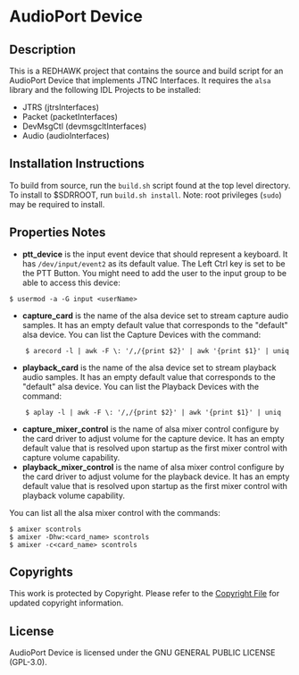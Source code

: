 # AudioPort Device

## Description

This is a REDHAWK project that contains the source and build script for an AudioPort Device that implements JTNC Interfaces. It requires the `alsa` library and the following IDL Projects to be installed:

* JTRS (jtrsInterfaces)
* Packet (packetInterfaces)
* DevMsgCtl (devmsgcltInterfaces)
* Audio (audioInterfaces)

## Installation Instructions

To build from source, run the `build.sh` script found at the top level directory. To install to $SDRROOT, run `build.sh install`. 
Note: root privileges (`sudo`) may be required to install.

## Properties Notes

- **ptt_device** is the input event device that should represent a keyboard. It has `/dev/input/event2` as its default value. The Left Ctrl key is set to be the PTT Button. You might need to add the user to the input group to be able to access this device:
```
$ usermod -a -G input <userName>
```
- **capture_card** is the name of the alsa device set to stream capture audio samples. It has an empty default value that corresponds to the "default" alsa device. You can list the Capture Devices with the command: 
```
	$ arecord -l | awk -F \: '/,/{print $2}' | awk '{print $1}' | uniq
```
- **playback_card** is the name of the alsa device set to stream playback audio samples. It has an empty default value that corresponds to the "default" alsa device. You can list the Playback Devices with the command:
```
	$ aplay -l | awk -F \: '/,/{print $2}' | awk '{print $1}' | uniq
```
- **capture_mixer_control** is the name of alsa mixer control configure by the card driver to adjust volume for the capture device. It has an empty default value that is resolved upon startup as the first mixer control with capture volume capability.
- **playback_mixer_control** is the name of alsa mixer control configure by the card driver to adjust volume for the playback device. It has an empty default value that is resolved upon startup as the first mixer control with playback volume capability.

You can list all the alsa mixer control with the commands:

```
$ amixer scontrols
$ amixer -Dhw:<card_name> scontrols
$ amixer -c<card_name> scontrols
```

## Copyrights

This work is protected by Copyright. Please refer to the
[Copyright File](COPYRIGHT) for updated copyright information.

## License

AudioPort Device is licensed under the GNU GENERAL PUBLIC LICENSE (GPL-3.0).
